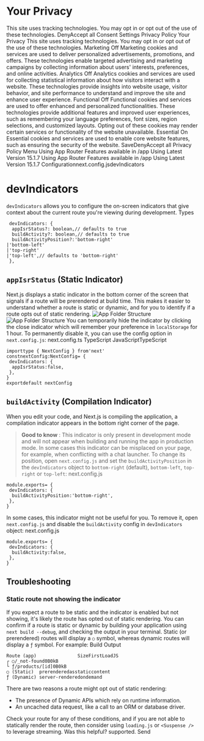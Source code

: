 # Your Privacy
This site uses tracking technologies. You may opt in or opt out of the use of these technologies.
DenyAccept all
Consent Settings
Privacy Policy
Your Privacy
This site uses tracking technologies. You may opt in or opt out of the use of these technologies.
Marketing
Off
Marketing cookies and services are used to deliver personalized advertisements, promotions, and offers. These technologies enable targeted advertising and marketing campaigns by collecting information about users' interests, preferences, and online activities. 
Analytics
Off
Analytics cookies and services are used for collecting statistical information about how visitors interact with a website. These technologies provide insights into website usage, visitor behavior, and site performance to understand and improve the site and enhance user experience.
Functional
Off
Functional cookies and services are used to offer enhanced and personalized functionalities. These technologies provide additional features and improved user experiences, such as remembering your language preferences, font sizes, region selections, and customized layouts. Opting out of these cookies may render certain services or functionality of the website unavailable.
Essential
On
Essential cookies and services are used to enable core website features, such as ensuring the security of the website. 
SaveDenyAccept all
Privacy Policy
Menu
Using App Router
Features available in /app
Using Latest Version
15.1.7
Using App Router
Features available in /app
Using Latest Version
15.1.7
Configurationnext.config.jsdevIndicators
# devIndicators
`devIndicators` allows you to configure the on-screen indicators that give context about the current route you're viewing during development.
Types
```
 devIndicators: {
  appIsrStatus?: boolean,// defaults to true
  buildActivity?: boolean,// defaults to true
  buildActivityPosition?:'bottom-right'
|'bottom-left'
|'top-right'
|'top-left',// defaults to 'bottom-right'
 },
```

## `appIsrStatus` (Static Indicator)
Next.js displays a static indicator in the bottom corner of the screen that signals if a route will be prerendered at build time. This makes it easier to understand whether a route is static or dynamic, and for you to identify if a route opts out of static rendering.
![App Folder Structure](https://nextjs.org/_next/image?url=%2Fdocs%2Flight%2Fstatic-indicator.png&w=3840&q=75)![App Folder Structure](https://nextjs.org/_next/image?url=%2Fdocs%2Fdark%2Fstatic-indicator.png&w=3840&q=75)
You can temporarily hide the indicator by clicking the close indicator which will remember your preference in `localStorage` for 1 hour. To permanently disable it, you can use the config option in `next.config.js`:
next.config.ts
TypeScript
JavaScriptTypeScript
```
importtype { NextConfig } from'next'
constnextConfig:NextConfig= {
 devIndicators: {
  appIsrStatus:false,
 },
}
exportdefault nextConfig
```

## `buildActivity` (Compilation Indicator)
When you edit your code, and Next.js is compiling the application, a compilation indicator appears in the bottom right corner of the page.
> **Good to know** : This indicator is only present in development mode and will not appear when building and running the app in production mode.
In some cases this indicator can be misplaced on your page, for example, when conflicting with a chat launcher. To change its position, open `next.config.js` and set the `buildActivityPosition` in the `devIndicators` object to `bottom-right` (default), `bottom-left`, `top-right` or `top-left`:
next.config.js
```
module.exports= {
 devIndicators: {
  buildActivityPosition:'bottom-right',
 },
}
```

In some cases, this indicator might not be useful for you. To remove it, open `next.config.js` and disable the `buildActivity` config in `devIndicators` object:
next.config.js
```
module.exports= {
 devIndicators: {
  buildActivity:false,
 },
}
```

## Troubleshooting
### Static route not showing the indicator
If you expect a route to be static and the indicator is enabled but not showing, it's likely the route has opted out of static rendering.
You can confirm if a route is static or dynamic by building your application using `next build --debug`, and checking the output in your terminal. Static (or prerendered) routes will display a `○` symbol, whereas dynamic routes will display a `ƒ` symbol. For example:
Build Output
```
Route (app)               SizeFirstLoadJS
┌ ○/_not-found0B0kB
└ ƒ/products/[id]0B0kB
○ (Static)  prerenderedasstaticcontent
ƒ (Dynamic) server-renderedondemand
```

There are two reasons a route might opt out of static rendering:
  * The presence of Dynamic APIs which rely on runtime information.
  * An uncached data request, like a call to an ORM or database driver.


Check your route for any of these conditions, and if you are not able to statically render the route, then consider using `loading.js` or `<Suspense />` to leverage streaming.
Was this helpful?
supported.
Send
